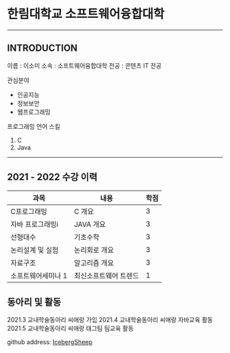 # 한림대학교 소프트웨어융합대학
---
## INTRODUCTION

이름 : 이소미
소속 : 소프트웨어융합대학
전공 : 콘텐츠 IT 전공


관심분야
* 인공지능
* 정보보안
* 웹프로그래밍

프로그래밍 언어 스킬
1. C
2. Java

---
## 2021 - 2022 수강 이력

|과목|내용|학점|
|---|---|---|
|C프로그래밍|C 개요|3|
|자바 프로그래밍i|JAVA 개요|3|
|선형대수|기초수학|3|
|논리설계 및 실험|논리회로 개요|3|
|자료구조|알고리즘 개요|3|
|소프트웨어세미나 1|최신소프트웨어 트렌드|1|

## 동아리 및 활동

2021.3 교내학술동아리 씨애랑 가입
2021.4 교내학술동아리 씨애랑 자바교육 활동
2021.5 교내학술동아리 씨애랑 태그팀 팀교육 활동

github address: [IcebergSheep][github]

[github]:https://github.com/IcebergSheep
